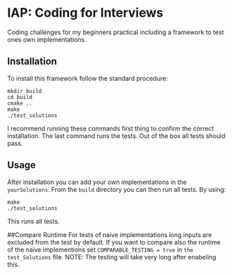 # IAP: Coding for Interviews
Coding challenges for my beginners practical including a framework to test ones own implementations.

## Installation
To install this framework follow the standard procedure:
```
mkdir build
cd build
cmake ..
make
./test_solutions
```

I recommend running these commands first thing to confirm the correct installation. The last command runs the tests. Out of the box all tests should pass.

## Usage
After installation you can add your own implementations in the `yourSolutions`.
From the `build` directory you can then run all tests. By using:
````
make
./test_solutions
````
This runs all tests. 

##Compare Runtime
For tests of naive implementations long inputs are excluded from the test by default. If you want to compare also the runtime of the naive implementions set `COMPARABLE_TESTING = true` in `the test_Solutions` file.
NOTE: The testing will take very long after enabeling this.
